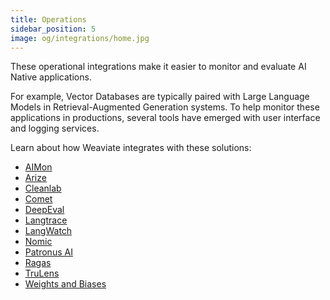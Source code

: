 ```yaml
---
title: Operations
sidebar_position: 5
image: og/integrations/home.jpg
---
```


These operational integrations make it easier to monitor and evaluate AI Native applications. 

For example, Vector Databases are typically paired with Large Language Models in Retrieval-Augmented Generation systems. To help monitor these applications in productions, several tools have emerged with user interface and logging services.

Learn about how Weaviate integrates with these solutions:
* [AIMon](/docs/integrations/operations/aimon/)
* [Arize](/docs/integrations/operations/arize/)
* [Cleanlab](/docs/integrations/operations/cleanlab/)
* [Comet](/docs/integrations/operations/comet/)
* [DeepEval](/docs/integrations/operations/deepeval/)
* [Langtrace](/docs/integrations/operations/langtrace/)
* [LangWatch](/docs/integrations/operations/langwatch)
* [Nomic](/docs/integrations/operations/nomic/)
* [Patronus AI](/docs/integrations/operations/patronus/)
* [Ragas](/docs/integrations/operations/ragas/)
* [TruLens](/docs/integrations/operations/trulens/)
* [Weights and Biases](/docs/integrations/operations/wandb/)
